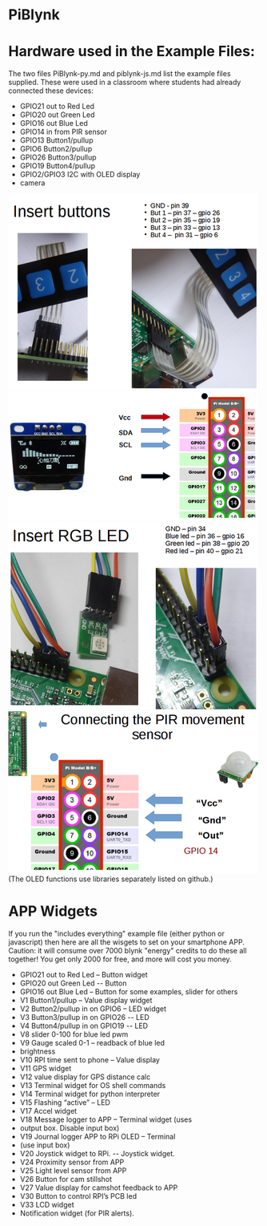 # PiBlynk

# Hardware used in the Example Files:

The two files PiBlynk-py.md and piblynk-js.md list the example files supplied. These were used in a classroom where students had already connected these devices:

* GPIO21   out to Red Led
* GPIO20   out Green Led
* GPIO16   out Blue Led
* GPIO14   in from PIR sensor
* GPIO13     Button1/pullup
* GPIO6     Button2/pullup
* GPIO26    Button3/pullup
* GPIO19     Button4/pullup
* GPIO2/GPIO3 I2C with OLED display
* camera

![](images/but_inst.png)
![](images/oled_inst.png)
![](images/led_inst.png)
![](images/pir_inst.png)
(The OLED functions use libraries separately listed on github.)


# APP Widgets

If you run the "includes everything" example file (either python or javascript) then here are all the wisgets to set on your smartphone APP. Caution: it will consume over 7000 blynk "energy" credits to do these all together! You get only 2000 for free, and more will cost you money.



- GPIO21 out to Red Led – Button widget
- GPIO20 out Green Led -- Button
- GPIO16 out Blue Led – Button for some examples, slider for others
- V1 Button1/pullup – Value display widget
- V2 Button2/pullup in on GPIO6 – LED widget
- V3 Button3/pullup in on GPIO26 -- LED
- V4 Button4/pullup in on GPIO19 -- LED
- V8 slider 0-100 for blue led pwm
- V9 Gauge scaled 0-1 – readback of blue led
- brightness
- V10 RPI time sent to phone – Value display
- V11 GPS widget
- V12 value display for GPS distance calc
- V13 Terminal widget for OS shell commands
- V14 Terminal widget for python interpreter
- V15 Flashing “active” – LED
- V17 Accel widget
- V18 Message logger to APP – Terminal widget (uses
- output box. Disable input box)
- V19 Journal logger APP to RPi OLED – Terminal
- (use input box)
- V20 Joystick widget to RPi. -- Joystick widget.
- V24 Proximity sensor from APP
- V25 Light level sensor from APP
- V26 Button for cam stillshot
- V27 Value display for camshot feedback to APP
- V30 Button to control RPI’s PCB led
- V33 LCD widget
- Notification widget (for PIR alerts).



